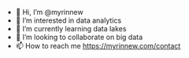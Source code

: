 - 👋 Hi, I’m @myrinnew
- 👀 I’m interested in data analytics
- 🌱 I’m currently learning data lakes
- 💞️ I’m looking to collaborate on big data
- 📫 How to reach me https://myrinnew.com/contact

<!---
myrinnew/myrinnew is a ✨ special ✨ repository because its `README.md` (this file) appears on your GitHub profile.
You can click the Preview link to take a look at your changes.
--->
